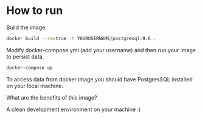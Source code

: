 # How to run

Build the image

```bash
docker build --rm=true -t YOURUSERNAME/postgresql:9.6 .
```

Modify docker-compose.yml (add your username) and then run your image to persist data.

```bash
docker-compose up
```

To access data from docker image you should have PostgresSQL installed on your local machine.

What are the benefits of this image?

A clean development environment on your machine :)
